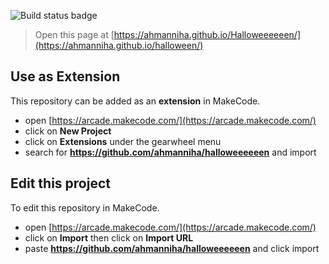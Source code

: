 ![Build status badge](https://github.com/ahmanniha/halloween/workflows/MakeCode/badge.svg)

> Open this page at [https://ahmanniha.github.io/Halloweeeeeen/](https://ahmanniha.github.io/halloween/)

## Use as Extension

This repository can be added as an **extension** in MakeCode.

* open [https://arcade.makecode.com/](https://arcade.makecode.com/)
* click on **New Project**
* click on **Extensions** under the gearwheel menu
* search for **https://github.com/ahmanniha/halloweeeeeen** and import

## Edit this project

To edit this repository in MakeCode.

* open [https://arcade.makecode.com/](https://arcade.makecode.com/)
* click on **Import** then click on **Import URL**
* paste **https://github.com/ahmanniha/halloweeeeeen** and click import
